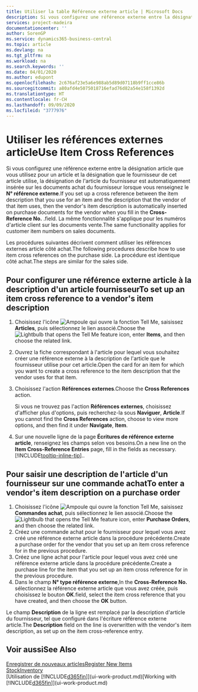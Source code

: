 ```yaml
---
title: Utiliser la table Référence externe article | Microsoft Docs
description: Si vous configurez une référence externe entre la désignation article que vous utilisez pour un article et la désignation que le fournisseur de cet article utilise, la désignation de l'article du fournisseur est automatiquement insérée sur les documents achat du fournisseur lorsque vous renseignez le **N° référence externe**. .
services: project-madeira
documentationcenter: ''
author: SorenGP
ms.service: dynamics365-business-central
ms.topic: article
ms.devlang: na
ms.tgt_pltfrm: na
ms.workload: na
ms.search.keywords: ''
ms.date: 04/01/2020
ms.author: edupont
ms.openlocfilehash: 2c676af23e5a6e988ab5d89d07118b9ff1cce86b
ms.sourcegitcommit: a80afd4e5075018716efad76d82a54e158f1392d
ms.translationtype: HT
ms.contentlocale: fr-CH
ms.lasthandoff: 09/09/2020
ms.locfileid: "3777976"
---
```

# <a name="use-item-cross-references"></a><span data-ttu-id="e428a-104">Utiliser les références externes article</span><span class="sxs-lookup"><span data-stu-id="e428a-104">Use Item Cross References</span></span>
<span data-ttu-id="e428a-105">Si vous configurez une référence externe entre la désignation article que vous utilisez pour un article et la désignation que le fournisseur de cet article utilise, la désignation de l'article du fournisseur est automatiquement insérée sur les documents achat du fournisseur lorsque vous renseignez le **N° référence externe**.</span><span class="sxs-lookup"><span data-stu-id="e428a-105">If you set up a cross reference between the item description that you use for an item and the description that the vendor of that item uses, then the vendor's item description is automatically inserted on purchase documents for the vendor when you fill in the **Cross-Reference No.**</span></span> <span data-ttu-id="e428a-106">.</span><span class="sxs-lookup"><span data-stu-id="e428a-106">field.</span></span> <span data-ttu-id="e428a-107">La même fonctionnalité s'applique pour les numéros d'article client sur les documents vente.</span><span class="sxs-lookup"><span data-stu-id="e428a-107">The same functionality applies for customer item numbers on sales documents.</span></span>

<span data-ttu-id="e428a-108">Les procédures suivantes décrivent comment utiliser les références externes article côté achat.</span><span class="sxs-lookup"><span data-stu-id="e428a-108">The following procedures describe how to use item cross references on the purchase side.</span></span> <span data-ttu-id="e428a-109">La procédure est identique côté achat.</span><span class="sxs-lookup"><span data-stu-id="e428a-109">The steps are similar for the sales side.</span></span>

## <a name="to-set-up-an-item-cross-reference-to-a-vendors-item-description"></a><span data-ttu-id="e428a-110">Pour configurer une référence externe article à la description d'un article fournisseur</span><span class="sxs-lookup"><span data-stu-id="e428a-110">To set up an item cross reference to a vendor's item description</span></span>

1. <span data-ttu-id="e428a-111">Choisissez l'icône ![Ampoule qui ouvre la fonction Tell Me](media/ui-search/search_small.png "Dites-moi ce que vous voulez faire"), saisissez **Articles**, puis sélectionnez le lien associé.</span><span class="sxs-lookup"><span data-stu-id="e428a-111">Choose the ![Lightbulb that opens the Tell Me feature](media/ui-search/search_small.png "Tell me what you want to do") icon, enter **Items**, and then choose the related link.</span></span>
2. <span data-ttu-id="e428a-112">Ouvrez la fiche correspondant à l'article pour lequel vous souhaitez créer une référence externe à la description de l'article que le fournisseur utilise pour cet article.</span><span class="sxs-lookup"><span data-stu-id="e428a-112">Open the card for an item for which you want to create a cross reference to the item description that the vendor uses for that item.</span></span>
3. <span data-ttu-id="e428a-113">Choisissez l'action **Références externes**.</span><span class="sxs-lookup"><span data-stu-id="e428a-113">Choose the **Cross References** action.</span></span>

     <span data-ttu-id="e428a-114">Si vous ne trouvez pas l'action **Références externes**, choisissez d'afficher plus d'options, puis recherchez-la sous **Naviguer**, **Article**.</span><span class="sxs-lookup"><span data-stu-id="e428a-114">If you cannot find the **Cross References** action, choose to view more options, and then find it under **Navigate**, **Item**.</span></span>
  
4. <span data-ttu-id="e428a-115">Sur une nouvelle ligne de la page **Écritures de référence externe article**, renseignez les champs selon vos besoins.</span><span class="sxs-lookup"><span data-stu-id="e428a-115">On a new line on the **Item Cross-Reference Entries** page, fill in the fields as necessary.</span></span> [!INCLUDE[tooltip-inline-tip](includes/tooltip-inline-tip_md.md)]<span data-ttu-id="e428a-116">.</span><span class="sxs-lookup"><span data-stu-id="e428a-116">.</span></span>

## <a name="to-enter-a-vendors-item-description-on-a-purchase-order"></a><span data-ttu-id="e428a-117">Pour saisir une description de l'article d'un fournisseur sur une commande achat</span><span class="sxs-lookup"><span data-stu-id="e428a-117">To enter a vendor's item description on a purchase order</span></span>

1. <span data-ttu-id="e428a-118">Choisissez l'icône ![Ampoule qui ouvre la fonction Tell Me](media/ui-search/search_small.png "Dites-moi ce que vous voulez faire"), saisissez **Commandes achat**, puis sélectionnez le lien associé.</span><span class="sxs-lookup"><span data-stu-id="e428a-118">Choose the ![Lightbulb that opens the Tell Me feature](media/ui-search/search_small.png "Tell me what you want to do") icon, enter **Purchase Orders**, and then choose the related link.</span></span>
2. <span data-ttu-id="e428a-119">Créez une commande achat pour le fournisseur pour lequel vous avez créé une référence externe article dans la procédure précédente.</span><span class="sxs-lookup"><span data-stu-id="e428a-119">Create a purchase order for the vendor that you set up an item cross reference for in the previous procedure.</span></span>
3. <span data-ttu-id="e428a-120">Créez une ligne achat pour l'article pour lequel vous avez créé une référence externe article dans la procédure précédente.</span><span class="sxs-lookup"><span data-stu-id="e428a-120">Create a purchase line for the item that you set up an item cross reference for in the previous procedure.</span></span>
4. <span data-ttu-id="e428a-121">Dans le champ **N° type référence externe**,</span><span class="sxs-lookup"><span data-stu-id="e428a-121">In the **Cross-Reference No.**</span></span> <span data-ttu-id="e428a-122">sélectionnez la référence externe article que vous avez créée, puis choisissez le bouton **OK**.</span><span class="sxs-lookup"><span data-stu-id="e428a-122">field, select the item cross reference that you have created, and then choose the **OK** button.</span></span>

<span data-ttu-id="e428a-123">Le champ **Description** de la ligne est remplacé par la description d'article du fournisseur, tel que configuré dans l'écriture référence externe article.</span><span class="sxs-lookup"><span data-stu-id="e428a-123">The **Description** field on the line is overwritten with the vendor's item description, as set up on the item cross-reference entry.</span></span>

## <a name="see-also"></a><span data-ttu-id="e428a-124">Voir aussi</span><span class="sxs-lookup"><span data-stu-id="e428a-124">See Also</span></span>
[<span data-ttu-id="e428a-125">Enregistrer de nouveaux articles</span><span class="sxs-lookup"><span data-stu-id="e428a-125">Register New Items</span></span>](inventory-how-register-new-items.md)  
[<span data-ttu-id="e428a-126">Stock</span><span class="sxs-lookup"><span data-stu-id="e428a-126">Inventory</span></span>](inventory-manage-inventory.md)  
<span data-ttu-id="e428a-127">[Utilisation de [!INCLUDE[d365fin](includes/d365fin_md.md)]](ui-work-product.md)</span><span class="sxs-lookup"><span data-stu-id="e428a-127">[Working with [!INCLUDE[d365fin](includes/d365fin_md.md)]](ui-work-product.md)</span></span>

